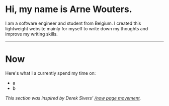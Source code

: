 # Hi, my name is Arne Wouters.

I am a software engineer and student from Belgium.
I created this lightweight website mainly for myself
to write down my thoughts and improve my writing skills.

---

# Now

Here's what I a currently spend my time on:
- a
- b

*This section was inspired by Derek Sivers’ [/now page movement](https://nownownow.com/about).*

